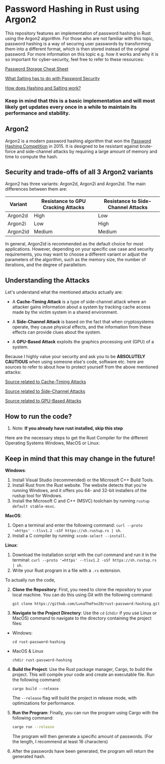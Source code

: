 # Password Hashing in Rust using Argon2
This repository features an implementation of password hashing in Rust using the Argon2 algorithm. For those who are not familiar with this topic, password hashing is a way of securing user passwords by transforming them into a different format, which is then stored instead of the original password. For more information on this topic e.g. how it works and why it is so important for cyber-security, feel free to refer to these resources:

[Password Storage Cheat Sheet](https://cheatsheetseries.owasp.org/cheatsheets/Password_Storage_Cheat_Sheet.html)

[What Salting has to do with Password Security](https://voleer.com/blog/what-salting-has-to-do-with-password-security)

[How does Hashing and Salting work?](https://www.tokenex.com/blog/ab-hashing-vs-salting-how-do-these-functions-work/)

### Keep in mind that this is a basic implementation and will most likely get updates every once in a while to maintain its performance and stability.

## Argon2

Argon2 is a modern password hashing algorithm that won the [Password Hashing Competition](https://www.password-hashing.net/) in 2015. It is designed to be resistant against brute-force and side-channel attacks by requiring a large amount of memory and time to compute the hash.

## Security and trade-offs of all 3 Argon2 variants
Argon2 has three variants: Argon2d, Argon2i and Argon2id. The main differences between them are:


| Variant | Resistance to GPU Cracking Attacks | Resistance to Side-Channel Attacks |
|---------|-----------------------------------|------------------------------------|
| Argon2d | High                              | Low                                |
| Argon2i | Low                               | High                               |
| Argon2id| Medium                            | Medium                             |


In general, Argon2id is recommended as the default choice for most applications. However, depending on your specific use case and security requirements, you may want to choose a different variant or adjust the parameters of the algorithm, such as the memory size, the number of iterations, and the degree of parallelism.

## Understanding the Attacks

Let's understand what the mentioned attacks actually are:

- A **Cache-Timing Attack** is a type of side-channel attack where an attacker gains information about a system by tracking cache access made by the victim system in a shared environment. 

- A **Side-Channel Attack** is based on the fact that when cryptosystems operate, they cause physical effects, and the information from these effects can provide clues about the system. 

- A **GPU-Based Attack** exploits the graphics processing unit (GPU) of a system.

Because I highly value your security and ask you to be **ABSOLUTELY CAUTIOUS** when using someone else's code, software etc. here are sources to refer to about how to protect yourself from the above mentioned attacks:

[Source related to Cache-Timing Attacks](https://link.springer.com/article/10.1007/s13389-020-00246-3)

[Source related to Side-Channel Attacks](https://techgenix.com/side-channel-attack/)

[Source related to GPU-Based Attacks](https://marksilberstein.com/wp-content/uploads/2020/02/gpuattack.pdf)

## How to run the code?

1. Note: **If you already have rust installed, skip this step**

Here are the necessary steps to get the Rust Compiler for the different Operating Systems Windows, MacOS or Linux:
## Keep in mind that this may change in the future!

  **Windows**:
  1. Install Visual Studio (recommended) or the Microsoft C++ Build Tools.
  2. Install Rust from the Rust website. The website detects that you're running Windows, and it offers you 64- and 32-bit installers of the rustup tool for Windows.
  3. Install the Microsoft C and C++ (MSVC) toolchain by running `rustup default stable-msvc`.

  **MacOS**:
  1. Open a terminal and enter the following command: `curl --proto '=https' --tlsv1.2 -sSf https://sh.rustup.rs | sh`.
  2. Install a C compiler by running: `xcode-select --install`.
  
  **Linux**:
  1. Download the installation script with the curl command and run it in the terminal: `curl --proto '=https' --tlsv1.2 -sSf https://sh.rustup.rs | sh`.
  2. Write your Rust program in a file with a `.rs` extension.

To actually run the code, 

2. **Clone the Repository**: First, you need to clone the repository to your local machine. You can do this using Git with the following command:
   ```shell
   git clone https://github.com/LunaTheFox20/rust-password-hashing.git
   ```

3. **Navigate to the Project Directory**: Use the `cd` (`chdir` if you use Linux or MacOS) command to navigate to the directory containing the project files:
- Windows:
  
   ```shell
   cd rust-password-hashing
   ```
  
 - MacOS & Linux 
   ```shell
   chdir rust-password-hashing
   ```

4. **Build the Project**: Use the Rust package manager, Cargo, to build the project. This will compile your code and create an executable file. Run the following command:
   ```shell
   cargo build --release
   ```
   The `--release` flag will build the project in release mode, with optimizations for performance.

5. **Run the Program**: Finally, you can run the program using Cargo with the following command:
   ```bash
   cargo run --release
   ```
   The program will then generate a specific amount of passwords. (For the length, I recommend at least 16 characters)

6. After the passwords have been generated, the program will return the generated hash.

